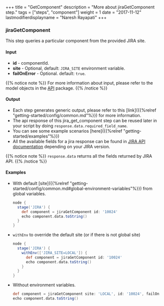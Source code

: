 +++
title = "GetComponent"
description = "More about jiraGetComponent step."
tags = ["steps", "component"]
weight = 1
date = "2017-11-12"
lastmodifierdisplayname = "Naresh Rayapati"
+++

### jiraGetComponent

This step queries a particular component from the provided JIRA site.

#### Input

* **id** - componentId.
* **site** - Optional, default: `JIRA_SITE` environment variable.
* **failOnError** - Optional. default: `true`.

{{% notice note %}}
For more information about input, please refer to the model objects in the [API](https://github.com/jenkinsci/jira-steps-plugin/tree/master/src/main/java/org/thoughtslive/jenkins/plugins/jira/api) package.
{{% /notice %}}

#### Output

* Each step generates generic output, please refer to this [link]({{%relref "getting-started/config/common.md"%}}) for more information.
* The api response of this jira_get_component step can be reused later in your script by doing `response.data.required_field_name`.
* You can see some example scenarios [here]({{%relref "getting-started/examples"%}})
* All the available fields for a jira response can be found in [JIRA API documentation](https://docs.atlassian.com/jira/REST/) depending on your JIRA version.

{{% notice note %}}
`response.data` returns all the fields returned by JIRA API.
{{% /notice %}}

#### Examples

* With default [site]({{%relref "getting-started/config/common.md#global-environment-variables"%}}) from global variables.

    ```groovy
    node {
      stage('JIRA') {
        def component = jiraGetComponent id: '10024'
        echo component.data.toString()
      }
    }
    ```
* `withEnv` to override the default site (or if there is not global site)

    ```groovy
    node {
      stage('JIRA') {
        withEnv(['JIRA_SITE=LOCAL']) {
          def component = jiraGetComponent id: '10024'
          echo component.data.toString()
        }
      }
    }
    ```
* Without environment variables.

    ```groovy
    def component = jiraGetComponent site: 'LOCAL', id: '10024', failOnError: false
    echo component.data.toString()
    ```

